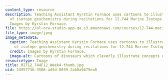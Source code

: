 ```yaml
---
content_type: resource
description: Teaching Assistant Kyrstin Fornace uses cartoons to illustrate concepts
  of isotope geochemistry during recitations for 12.744 Marine Isotope Chemistry.
  Images by Kyrstin Fornace.
file: https://ol-ocw-studio-app-qa.s3.amazonaws.com/courses/12-744-marine-isotope-chemistry-fall-2012/2495773b3506ad5d00392ab0a9479ea8_MIT12_744F12_Week4-thumb.jpg
file_type: image/jpeg
image_metadata:
  caption: Teaching Assistant Kyrstin Fornace uses cartoons to illustrate concepts
    of isotope geochemistry during recitations for 12.744 Marine Isotope Chemistry.
  credit: Images by Kyrstin Fornace.
  image-alt: Cartoons of dinosaurs which cleverly illustrate concepts of isotope geochemistry.
resourcetype: Image
title: MIT12_744F12_Week4-thumb.jpg
uid: 2495773b-3506-ad5d-0039-2ab0a9479ea8
---
```

